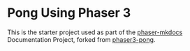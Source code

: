 # Pong Using Phaser 3

This is the starter project used as part of the [phaser-mkdocs](https://github.com/ndgeniebla/phaser-mkdocs) Documentation Project, forked from [phaser3-pong](https://github.com/bradydowling/phaser3-pong).

